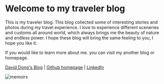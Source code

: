 # Welcome to my traveler blog

This is my traveler blog. This blog collected some of interesting stories and photos during my travel experience. I love to experience different sceneries and customs all around world, which always brings me the beauty of nature and endless power. I hope these blog will bring the same feeling to you, I hope you like it.

If you would like to learn more about me. you can visit my another blog or homepage.<br>

[David Dong's Blog](https://gangdong.github.io/daviddong.github.io/) | [Github homepage](https://github.com/gangdong/) | [LinkedIn](https://www.linkedin.com/in/刚-董-25208ba0/)

![memoirs](https://bootstrapstarter.com/assets/img/themes/memoirs-jekyll.jpg)

